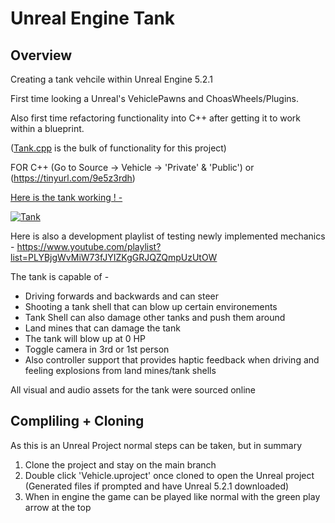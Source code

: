 # Unreal Engine Tank

## Overview

Creating a tank vehcile within Unreal Engine 5.2.1

First time looking a Unreal's VehiclePawns and ChoasWheels/Plugins.

Also first time refactoring functionality into C++ after getting it to work within a blueprint.

([Tank.cpp](https://github.com/Brad0408/VehiclePrototyping/blob/main/Source/Vehicle/Private/Tank.cpp) is the bulk of functionality for this project)

FOR C++ (Go to Source -> Vehicle -> 'Private' & 'Public') or (https://tinyurl.com/9e5z3rdh)






<ins> Here is the tank working ! - </ins>


[![Tank](https://i9.ytimg.com/vi_webp/kPaiKcoHShI/mq3.webp?sqp=CIzCuLIG-oaymwEmCMACELQB8quKqQMa8AEB-AH-CYAC0AWKAgwIABABGGUgXChOMA8=&rs=AOn4CLD9ZWHLy6xe1-QT4V-K5H8EHCmM9w)](https://youtu.be/kPaiKcoHShI)



Here is also a development playlist of testing newly implemented mechanics - https://www.youtube.com/playlist?list=PLYBjgWvMiW73fJYIZKgGRJQZQmpUzUtOW


The tank is capable of -

- Driving forwards and backwards and can steer
- Shooting a tank shell that can blow up certain environements
- Tank Shell can also damage other tanks and push them around
- Land mines that can damage the tank
- The tank will blow up at 0 HP
- Toggle camera in 3rd or 1st person
- Also controller support that provides haptic feedback when driving and feeling explosions from land mines/tank shells

All visual and audio assets for the tank were sourced online

## Compliling + Cloning

As this is an Unreal Project normal steps can be taken, but in summary
1) Clone the project and stay on the main branch
2) Double click 'Vehicle.uproject' once cloned to open the Unreal project (Generated files if prompted and have Unreal 5.2.1 downloaded)
3) When in engine the game can be played like normal with the green play arrow at the top
